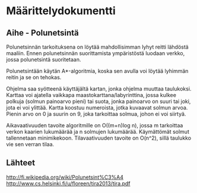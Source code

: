 Määrittelydokumentti
====================
Aihe - Polunetsintä
-------------------
Polunetsinnän tarkoituksena on löytää mahdollisimman lyhyt reitti lähdöstä maaliin. Ennen polunetsinnän suorittamista ympäristöstä luodaan verkko, jossa polunetsintä suoritetaan.  

Polunetsintään käytän A*-algoritmia, koska sen avulla voi löytää lyhimmän reitin ja se on tehokas. 

Ohjelma saa syötteenä käyttäjältä kartan, jonka ohjelma muuttaa taulukoksi. Karttaa voi ajatella vaikkapa maastokarttana/labyrinttina, jossa kulkee polkuja (solmun painoarvo pieni) tai suota, jonka painoarvo on suuri tai joki, jota ei voi ylittää. Kartta koostuu numeroista, jotka kuvaavat solmun arvoa. Pienin arvo on 0 ja suurin on 9, joka tarkoittaa solmua, johon ei voi siirtyä. 

Aikavaativuuden tavoite algoritmille on O((m+n)log n), jossa m tarkoittaa verkon kaarien lukumäärää ja n solmujen lukumäärää. Käymättömät solmut tallennetaan minimikekoon. Tilavaativuuden tavoite on O(n^2), sillä taulukko vie sen verran tilaa. 

Lähteet
-------
http://fi.wikipedia.org/wiki/Polunetsint%C3%A4 
http://www.cs.helsinki.fi/u/floreen/tira2013/tira.pdf  
